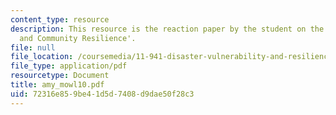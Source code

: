 ```yaml
---
content_type: resource
description: This resource is the reaction paper by the student on the topic 'Governance
  and Community Resilience'.
file: null
file_location: /coursemedia/11-941-disaster-vulnerability-and-resilience-spring-2005/72316e859be41d5d7408d9dae50f28c3_amy_mowl10.pdf
file_type: application/pdf
resourcetype: Document
title: amy_mowl10.pdf
uid: 72316e85-9be4-1d5d-7408-d9dae50f28c3
---
```

